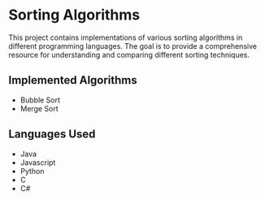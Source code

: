 # Sorting Algorithms

This project contains implementations of various sorting algorithms in different programming languages. The goal is to provide a comprehensive resource for understanding and comparing different sorting techniques.

## Implemented Algorithms

- Bubble Sort
- Merge Sort

## Languages Used

- Java
- Javascript
- Python
- C
- C#